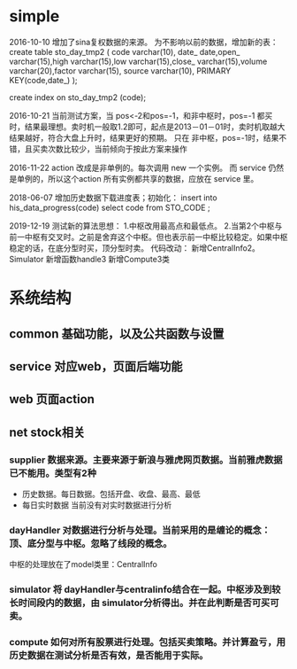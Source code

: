# simple

2016-10-10
增加了sina复权数据的来源。
为不影响以前的数据，增加新的表：
create table sto_day_tmp2 (
code varchar(10),
date_ date,open_ varchar(15),high varchar(15),low varchar(15),close_ varchar(15),volume varchar(20),factor varchar(15),
source varchar(10),
PRIMARY KEY(code,date_)
);

create index on sto_day_tmp2 (code);


2016-10-21
当前测试方案，当 pos<-2和pos=-1，和非中枢时，pos=-1 都买时，结果最理想。卖时机一般取1.2即可，起点是2013－01－01时，卖时机取越大结果越好，符合大盘上升时，结果更好的预期。
只在 非中枢，pos=-1时，结果不错，且买卖次数比较少，当前倾向于按此方案来操作

2016-11-22
action 改成是非单例的。每次调用 new 一个实例。
而 service 仍然是单例的，所以这个action 所有实例都共享的数据，应放在 service 里。

2018-06-07
增加历史数据下载进度表；初始化：
insert into his_data_progress(code)
select code from STO_CODE ;

2019-12-19
测试新的算法思想：
1.中枢改用最高点和最低点。
2.当第2个中枢与前一中枢有交叉时。之前是舍弃这个中枢。但也表示前一中枢比较稳定。如果中枢稳定的话，在底分型时买，顶分型时卖。
代码改动：
	新增CentralInfo2。
	Simulator 新增函数handle3
	新增Compute3类


# 系统结构
## common 基础功能，以及公共函数与设置  
## service 对应web，页面后端功能  
## web 页面action  
## net stock相关  
### supplier 数据来源。主要来源于新浪与雅虎网页数据。当前雅虎数据已不能用。类型有2种
* 历史数据。每日数据。包括开盘、收盘、最高、最低
* 每日实时数据
当前没有对实时数据进行分析
### dayHandler 对数据进行分析与处理。当前采用的是缠论的概念：顶、底分型与中枢。忽略了线段的概念。
中枢的处理放在了model类里：CentralInfo
### simulator 将 dayHandler与centralinfo结合在一起。中枢涉及到较长时间段内的数据，由 simulator分析得出。并在此判断是否可买可卖。
### compute 如何对所有股票进行处理。包括买卖策略。并计算盈亏，用历史数据在测试分析是否有效，是否能用于实际。









